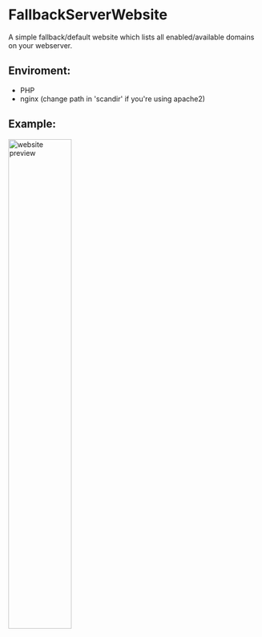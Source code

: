 # FallbackServerWebsite
A simple fallback/default website which lists all enabled/available domains on your webserver.
## Enviroment:
 - PHP
 - nginx (change path in 'scandir' if you're using apache2)

## Example:
<img src="https://drive.google.com/uc?id=1Cj5CNQogBGfEykvnA0BqEbdwpSaTN9Pn" width="50%" alt="website preview" />
